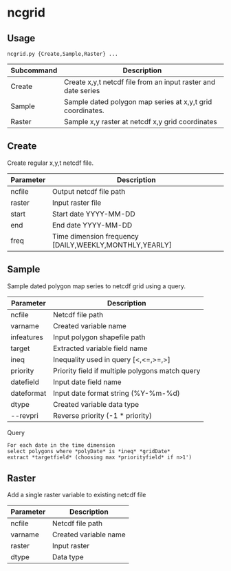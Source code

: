 ncgrid
======


## Usage

`ncgrid.py {Create,Sample,Raster} ...`
                                                                                
Subcommand | Description                                                   |
---------- | ------------------------------------------------------------- |
Create     | Create x,y,t netcdf file from an input raster and date series |
Sample     | Sample dated polygon map series at x,y,t grid coordinates.    |
Raster     | Sample x,y raster at netcdf x,y grid coordinates              |


## **Create**

Create regular x,y,t netcdf file. 

Parameter | Description                                            |
--------- | ------------------------------------------------------ |
ncfile    | Output netcdf file path                                |
raster    | Input raster file                                     |
start     | Start date YYYY-MM-DD                                  |
end       | End date YYYY-MM-DD                                    |
freq      | Time dimension frequency [DAILY,WEEKLY,MONTHLY,YEARLY] |


## **Sample**

Sample dated polygon map series to netcdf grid using a query. 

Parameter  | Description                                     |
---------- | ----------------------------------------------- |
ncfile     | Netcdf file path                                |
varname    | Created variable name                           |
infeatures | Input polygon shapefile path                    |
target     | Extracted variable field name                   |
ineq       | Inequality used in query [<,<=,>=,>]            |
priority   | Priority field if multiple polygons match query |
datefield  | Input date field name                           |
dateformat | Input date format string (%Y-%m-%d)             |
dtype      | Created variable data type                      |
--revpri   | Reverse priority (-1 * priority)                |

Query 

    For each date in the time dimension
    select polygons where *polyDate* is *ineq* *gridDate*
    extract *targetfield* (choosing max *priorityfield* if n>1')

    
## **Raster**

Add a single raster variable to existing netcdf file

Parameter| Description           |
-------- | --------------------- |
ncfile   | Netcdf file path      | 
varname  | Created variable name |
raster   | Input raster          |
dtype    | Data type             |
